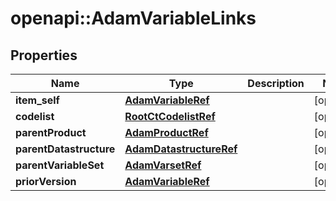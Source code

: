 # openapi::AdamVariableLinks


## Properties
Name | Type | Description | Notes
------------ | ------------- | ------------- | -------------
**item_self** | [**AdamVariableRef**](AdamVariableRef.md) |  | [optional] 
**codelist** | [**RootCtCodelistRef**](RootCtCodelistRef.md) |  | [optional] 
**parentProduct** | [**AdamProductRef**](AdamProductRef.md) |  | [optional] 
**parentDatastructure** | [**AdamDatastructureRef**](AdamDatastructureRef.md) |  | [optional] 
**parentVariableSet** | [**AdamVarsetRef**](AdamVarsetRef.md) |  | [optional] 
**priorVersion** | [**AdamVariableRef**](AdamVariableRef.md) |  | [optional] 


